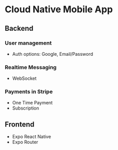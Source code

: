 # Cloud Native Mobile App

## Backend

### User management

- Auth options: Google, Email/Password

### Realtime Messaging

- WebSocket

### Payments in Stripe

- One Time Payment
- Subscription

## Frontend

- Expo React Native
- Expo Router
